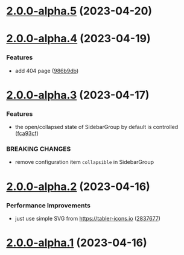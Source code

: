 # [2.0.0-alpha.5](https://github.com/gavinliu6/vuepress-theme-mix/compare/v2.0.0-alpha.4...v2.0.0-alpha.5) (2023-04-20)



# [2.0.0-alpha.4](https://github.com/gavinliu6/vuepress-theme-mix/compare/v2.0.0-alpha.3...v2.0.0-alpha.4) (2023-04-19)


### Features

* add 404 page ([986b9db](https://github.com/gavinliu6/vuepress-theme-mix/commit/986b9dbe37d64882685d99257960f2d8dd4aa125))



# [2.0.0-alpha.3](https://github.com/gavinliu6/vuepress-theme-mix/compare/v2.0.0-alpha.2...v2.0.0-alpha.3) (2023-04-17)


### Features

* the open/collapsed state of SidebarGroup by default is controlled ([fca93cf](https://github.com/gavinliu6/vuepress-theme-mix/commit/fca93cfafaa985da3f12325328116ac6e63b6e2e))


### BREAKING CHANGES

* remove configuration item `collapsible` in SidebarGroup



# [2.0.0-alpha.2](https://github.com/gavinliu6/vuepress-theme-mix/compare/v2.0.0-alpha.1...v2.0.0-alpha.2) (2023-04-16)


### Performance Improvements

* just use simple SVG from https://tabler-icons.io ([2837677](https://github.com/gavinliu6/vuepress-theme-mix/commit/283767707b8b4626a31edbf3c8fb333a98433b61))



# [2.0.0-alpha.1](https://github.com/gavinliu6/vuepress-theme-mix/compare/v1.4.1...v2.0.0-alpha.1) (2023-04-16)



